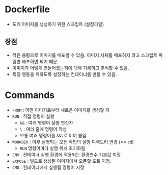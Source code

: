 # Dockerfile

- 도커 이미지를 생성하기 위한 스크립트 (설정파일)

## 장점

- 적은 용량으로 이미지를 배포할 수 있음. 이미지 자체를 배포하지 않고 스크립트 파일만 배포하면 되기 때문.
- 이미지가 어떻게 만들어졌는지에 대해 기록하고 추적할 수 있음.
- 특정 행동을 취하도록 설정하는 컨테이너를 만들 수 있음.

# Commands

- `FROM` : 어떤 이미지로부터 새로운 이미지를 생성할 지
- `RUN` : 직접 명령어 실행
  - `&&` : 여러 명령어 실행 연산자
  - `\` : 여러 줄에 명령어 작성
  - 보통 여러 명령어를 `&&\`로 이어 붙임
- `WORKDIR` : 이후 실행되는 모든 작업의 실행 디렉토리 변경 (== `cd`)
  - `RUN` 명령어마다 실행 위치 초기화됨
- `ENV` : 컨테이너 실행 환경에 적용되는 환경변수 기본값 지정
- `EXPOSE` : 빌드로 생성된 이미지에서 오픈할 포트 지정.
- `CMD` : 컨테이너에서 실행될 명령어 지정

